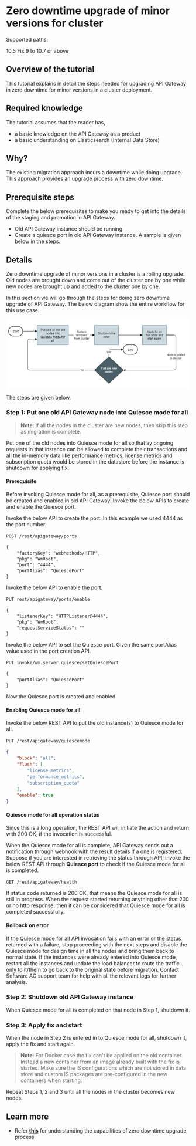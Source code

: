 # Zero downtime upgrade of minor versions for cluster

Supported paths: 

10.5 Fix 9 to 10.7 or above

## Overview of the tutorial

This tutorial explains in detail the steps needed for upgrading API Gateway in zero downtime for minor versions in a cluster deployment.

## Required knowledge

The tutorial assumes that the reader has,

*   a basic knowledge on the API Gateway as a product
*   a basic understanding on Elasticsearch (Internal Data Store)

## Why?

The existing migration approach incurs a downtime while doing upgrade. This approach provides an upgrade process with zero downtime.

## Prerequisite steps

Complete the below prerequisites to make you ready to get into the details of the staging and promotion in API Gateway.

*   Old API Gateway instance should be running
*   Create a quiesce port in old API Gateway instance. A sample is given below in the steps.

## Details

Zero downtime upgrade of minor versions in a cluster is a rolling upgrade. Old nodes are brought down and come out of the cluster one by one while new nodes are brought up and added to the cluster one by one.

In this section we will go through the steps for doing zero downtime upgrade of API Gateway.  The below diagram show the entire workflow for this use case.

![](attachments/Workflow.jpg)

The steps are given below.

### Step 1: Put one old API Gateway node into Quiesce mode for all

> **Note**: If all the nodes in the cluster are new nodes, then skip this step as migration is complete.

Put one of the old nodes into Quiesce mode for all so that ay ongoing requests in that instance can be allowed to complete their transactions and all the in-memory data like performance metrics, license metrics and subscription quota would be stored in the datastore before the instance is shutdown for applying fix.

#### Prerequisite

Before invoking Quiesce mode for all, as a prerequisite, Quiesce port should be created and enabled in old API Gateway. Invoke the below APIs to create and enable the Quiesce port.

Invoke the below API to create the port. In this example we used 4444 as the port number.

`POST /rest/apigateway/ports`

```
{
    "factoryKey": "webMethods/HTTP",
    "pkg": "WmRoot",
    "port": "4444",
    "portAlias": "QuiescePort"
}
```

Invoke the below API to enable the port.

`PUT rest/apigateway/ports/enable`

```
{
    "listenerKey": "HTTPListener@4444",
    "pkg": "WmRoot",
    "requestServiceStatus": ""
}
```

Invoke the below API to set the Quiesce port. Given the same portAlias value used in the port creation API.

`PUT invoke/wm.server.quiesce/setQuiescePort`

```
{
    "portAlias": "QuiescePort"
}
```

Now the Quiesce port is created and enabled.

#### Enabling Quiesce mode for all

Invoke the below REST API to put the old instance(s) to Quiesce mode for all.

`PUT /rest/apigateway/quiescemode`

```json
{
    "block": "all",
    "flush": [
        "license_metrics",
        "performance_metrics",
        "subscription_quota"
    ],
    "enable": true
}
```

#### Quiesce mode for all operation status

Since this is a long operation, the REST API will initiate the action and return with 200 OK, if the invocation is successful.

When the Quiesce mode for all is complete, API Gateway sends out a notification through webhook with the result details if a one is registered. Suppose if you are interested in retrieving the status through API, invoke the below REST API through **Quiesce port** to check if the Quiesce mode for all is completed.

`GET /rest/apigateway/health`

If status code returned is 200 OK, that means the Quiesce mode for all is still in progress. When the request started returning anything other that 200 or no http response, then it can be considered that Quiesce mode for all is completed successfully.

#### Rollback on error

If the Quiesce mode for all API invocation fails with an error or the status returned with a failure, stop proceeding with the next steps and disable the Quiesce mode for design time in all the nodes and bring them back to normal state. If the instances were already entered into Quiesce mode, restart all the instances and update the load balancer to route the traffic only to it/them to go back to the original state before migration. Contact Software AG support team for help with all the relevant logs for further analysis.

### Step 2: Shutdown old API Gateway instance

When Quiesce mode for all is completed on that node in Step 1, shutdown it.

### Step 3: Apply fix and start

When the node in Step 2 is entered in to Quiesce mode for all, shutdown it, apply the fix and start again.

> **Note**: For Docker case the fix can't be applied on the old container. Instead a new container from an image already built with the fix is started. Make sure the IS configurations which are not stored in data store and custom IS packages are pre-configured in the new containers when starting.

Repeat Steps 1, 2 and 3 until all the nodes in the cluster becomes new nodes.

## Learn more

- Refer **[this](../Zero%20downtime%20upgrade%20capabilities/)** for understanding the capabilities of zero downtime upgrade process

